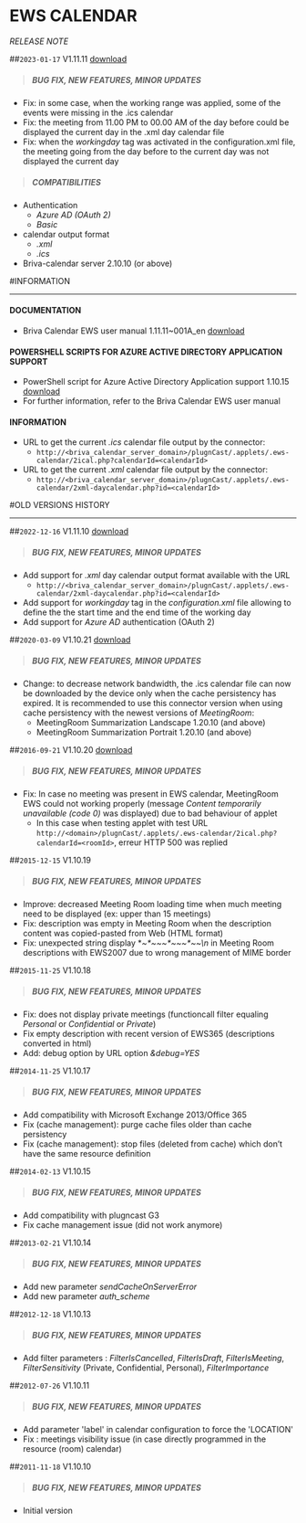 # EWS CALENDAR
*RELEASE NOTE*

##`2023-01-17` V1.11.11 [download](https://github.com/innes-labs/archives/blob/main/downloads/applets/connector-EWS-calendar-V1.11.11/delivery/ews-calendar-1.11.11.saz)
>##### **BUG FIX, NEW FEATURES, MINOR UPDATES**
- Fix: in some case, when the working range was applied, some of the events were missing in the .ics calendar
- Fix: the meeting from 11.00 PM to 00.00 AM of the day before could be displayed the current day in the .xml day calendar file
- Fix: when the *workingday* tag was activated in the configuration.xml file, the meeting going from the day before to the current day was not displayed the current day
>##### **COMPATIBILITIES**
- Authentication
	- *Azure AD (OAuth 2)*
	- *Basic*
- calendar output format
	- *.xml*
	- *.ics*
- Briva-calendar server 2.10.10 (or above)

#INFORMATION
***********************************************************************

#### **DOCUMENTATION**
- Briva Calendar EWS user manual 1.11.11~001A_en [download](https://github.com/innes-labs/archives/blob/main/downloads/applets/connector-EWS-calendar-V1.11.11/delivery/briva_calendar_ews-user_manual-1.11.11~001A_en.pdf)
#### **POWERSHELL SCRIPTS FOR AZURE ACTIVE DIRECTORY APPLICATION SUPPORT**
- PowerShell script for Azure Active Directory Application support 1.10.15 [download](https://github.com/innes-labs/archives/blob/main/downloads/scripts/powershell/Powershell_Innes_AAD-1.10.15.zip)
- For further information, refer to the Briva Calendar EWS user manual
#### **INFORMATION**
- URL to get the current *.ics* calendar file output by the connector:
	- ```http://<briva_calendar_server_domain>/plugnCast/.applets/.ews-calendar/2ical.php?calendarId=<calendarId>```
- URL to get the current *.xml* calendar file output by the connector:
	- ```http://<briva_calendar_server_domain>/plugnCast/.applets/.ews-calendar/2xml-daycalendar.php?id=<calendarId>```

#OLD VERSIONS HISTORY
*********************************************************************************************************

##`2022-12-16` V1.11.10 [download](https://github.com/innes-labs/archives/blob/main/downloads/applets/connector-EWS-calendar-V1.11.10/delivery/ews-calendar-V1.11.10.saz)
>##### **BUG FIX, NEW FEATURES, MINOR UPDATES**
- Add support for *.xml* day calendar output format available with the URL
	- ```http://<briva_calendar_server_domain>/plugnCast/.applets/.ews-calendar/2xml-daycalendar.php?id=<calendarId>```
- Add support for *workingday* tag in the *configuration.xml* file allowing to define the the start time and the end time of the working day
- Add support for *Azure AD* authentication (OAuth 2)

##`2020-03-09` V1.10.21 [download](https://github.com/innes-labs/archives/blob/main/downloads/applets/connector-EWS-calendar-V1.10.21/delivery/ews-calendar-V1.10.21.saz)
>##### **BUG FIX, NEW FEATURES, MINOR UPDATES**
- Change: to decrease network bandwidth, the .ics calendar file can now be downloaded by the device only when the cache persistency has expired. It is recommended to use this connector version when using cache persistency with the newest versions of *MeetingRoom*:
    - MeetingRoom Summarization Landscape 1.20.10 (and above)
    - MeetingRoom Summarization Portrait 1.20.10 (and above)

##`2016-09-21` V1.10.20 [download](https://github.com/innes-labs/archives/blob/main/downloads/applets/connector-EWS-calendar-V1.10.20/delivery/ews-calendar-V1.10.20.saz)
>##### **BUG FIX, NEW FEATURES, MINOR UPDATES**
- Fix: In case no meeting was present in EWS calendar, MeetingRoom EWS could not working properly (message *Content temporarily unavailable (code 0)* was displayed) due to bad behaviour of applet
	- In this case when testing applet with test URL ```http://<domain>/plugnCast/.applets/.ews-calendar/2ical.php?calendarId=<roomId>```, erreur HTTP 500 was replied

##`2015-12-15` V1.10.19
>##### **BUG FIX, NEW FEATURES, MINOR UPDATES**
- Improve: decreased Meeting Room loading time when much meeting need to be displayed (ex: upper than 15 meetings)
- Fix: description was empty in Meeting Room when the description content was copied-pasted from Web (HTML format)
- Fix: unexpected string display **~*~*~*~*~*~*~*~*~*\n* in Meeting Room descriptions with EWS2007 due to wrong management of MIME border

##`2015-11-25` V1.10.18
>##### **BUG FIX, NEW FEATURES, MINOR UPDATES**
- Fix: does not display private meetings (functioncall filter equaling *Personal* or *Confidential* or *Private*)
- Fix empty description with recent version of EWS365 (descriptions converted in html)
- Add: debug option by URL option *&debug=YES*

##`2014-11-25` V1.10.17
>##### **BUG FIX, NEW FEATURES, MINOR UPDATES**
- Add compatibility with Microsoft Exchange 2013/Office 365
- Fix (cache management): purge cache files older than cache persistency
- Fix (cache management): stop files (deleted from cache) which don’t have the same resource definition

##`2014-02-13` V1.10.15
>##### **BUG FIX, NEW FEATURES, MINOR UPDATES**
- Add compatibility with plugncast G3
- Fix cache management issue (did not work anymore)

##`2013-02-21` V1.10.14
>##### **BUG FIX, NEW FEATURES, MINOR UPDATES**
- Add new parameter *sendCacheOnServerError*
- Add new parameter *auth_scheme*

##`2012-12-18` V1.10.13
>##### **BUG FIX, NEW FEATURES, MINOR UPDATES**
- Add filter parameters : *FilterIsCancelled*, *FilterIsDraft*, *FilterIsMeeting*, *FilterSensitivity* (Private, Confidential, Personal), *FilterImportance*

##`2012-07-26` V1.10.11
>##### **BUG FIX, NEW FEATURES, MINOR UPDATES**
- Add parameter 'label' in calendar configuration to force the 'LOCATION'
- Fix : meetings visibility issue (in case directly programmed in the resource (room) calendar)

##`2011-11-18` V1.10.10
>##### **BUG FIX, NEW FEATURES, MINOR UPDATES**
- Initial version
